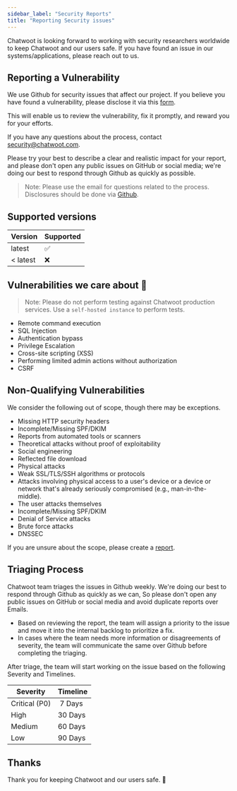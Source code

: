 ```yaml
---
sidebar_label: "Security Reports"
title: "Reporting Security issues"
---
```



Chatwoot is looking forward to working with security researchers worldwide to keep Chatwoot and our users safe. If you have found an issue in our systems/applications, please reach out to us.

## Reporting a Vulnerability

We use Github for security issues that affect our project. If you believe you have found a vulnerability, please disclose it via this [form](https://github.com/chatwoot/chatwoot/security/advisories/new).

This will enable us to review the vulnerability, fix it promptly, and reward you for your efforts.

If you have any questions about the process, contact security@chatwoot.com.

Please try your best to describe a clear and realistic impact for your report, and please don't open any public issues on GitHub or social media; we're doing our best to respond through Github as quickly as possible.

> Note: Please use the email for questions related to the process. Disclosures should be done via [Github](https://github.com/chatwoot/chatwoot/security/advisories/new).

## Supported versions

| Version  | Supported |
| -------- | --------- |
| latest   | ️✅        |
| < latest | ❌         |


## Vulnerabilities we care about 🫣
> Note: Please do not perform testing against Chatwoot production services. Use a `self-hosted instance` to perform tests.

- Remote command execution
- SQL Injection
- Authentication bypass
- Privilege Escalation
- Cross-site scripting (XSS)
- Performing limited admin actions without authorization
- CSRF

## Non-Qualifying Vulnerabilities

We consider the following out of scope, though there may be exceptions.

- Missing HTTP security headers
- Incomplete/Missing SPF/DKIM
- Reports from automated tools or scanners
- Theoretical attacks without proof of exploitability
- Social engineering
- Reflected file download
- Physical attacks
- Weak SSL/TLS/SSH algorithms or protocols
- Attacks involving physical access to a user's device or a device or network that's already seriously compromised (e.g., man-in-the-middle).
- The user attacks themselves
- Incomplete/Missing SPF/DKIM
- Denial of Service attacks
- Brute force attacks
- DNSSEC

If you are unsure about the scope, please create a [report](https://github.com/chatwoot/chatwoot/security/advisories/new).

## Triaging Process

Chatwoot team triages the issues in Github weekly. We're doing our best to respond through Github as quickly as we can, So please don't open any public issues on GitHub or social media and avoid duplicate reports over Emails.

- Based on reviewing the report, the team will assign a priority to the issue and move it into the internal backlog to prioritize a fix.
- In cases where the team needs more information or disagreements of severity, the team will communicate the same over Github before completing the triaging.

After triage, the team will start working on the issue based on the following Severity and Timelines.

| Severity      | Timeline  |
| ------------- | --------- |
| Critical (P0) | ️  7 Days |
| High          | 30 Days   |
| Medium        | 60 Days   |
| Low           | 90 Days   |


## Thanks

Thank you for keeping Chatwoot and our users safe. 🙇
